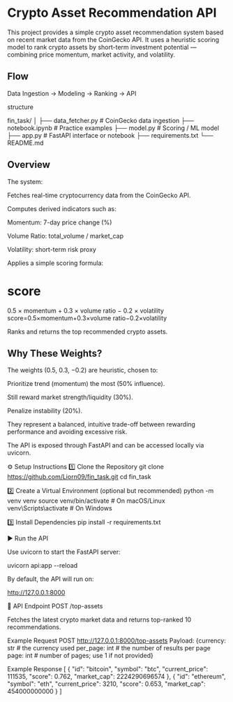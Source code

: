 # Crypto Asset Recommendation API

This project provides a simple crypto asset recommendation system based on recent market data from the CoinGecko API.
It uses a heuristic scoring model to rank crypto assets by short-term investment potential — combining price momentum, market activity, and volatility.


## Flow
Data Ingestion → Modeling → Ranking → API

structure

fin_task/
│
├── data_fetcher.py          # CoinGecko data ingestion
├── notebook.ipynb           # Practice examples
├── model.py                 # Scoring / ML model
├── app.py                   # FastAPI interface or notebook
├── requirements.txt
└── README.md


## Overview

The system:

Fetches real-time cryptocurrency data from the CoinGecko API.

Computes derived indicators such as:

Momentum: 7-day price change (%)

Volume Ratio: total_volume / market_cap

Volatility: short-term risk proxy

Applies a simple scoring formula:

score
=
0.5
×
momentum
+
0.3
×
volume ratio
−
0.2
×
volatility
score=0.5×momentum+0.3×volume ratio−0.2×volatility

Ranks and returns the top recommended crypto assets.

## Why These Weights?

The weights (0.5, 0.3, −0.2) are heuristic, chosen to:

Prioritize trend (momentum) the most (50% influence).

Still reward market strength/liquidity (30%).

Penalize instability (20%).

They represent a balanced, intuitive trade-off between rewarding performance and avoiding excessive risk.



The API is exposed through FastAPI and can be accessed locally via uvicorn.

⚙️ Setup Instructions
1️⃣ Clone the Repository
git clone https://github.com/Liorn09/fin_task.git
cd fin_task

2️⃣ Create a Virtual Environment (optional but recommended)
python -m venv venv
source venv/bin/activate   # On macOS/Linux
venv\Scripts\activate      # On Windows

3️⃣ Install Dependencies
pip install -r requirements.txt

▶️ Run the API

Use uvicorn to start the FastAPI server:

uvicorn api:app --reload


By default, the API will run on:

http://127.0.0.1:8000

🔄 API Endpoint
POST /top-assets

Fetches the latest crypto market data and returns top-ranked 10 recommendations.

Example Request
POST http://127.0.0.1:8000/top-assets
Payload: {currency: str # the currency used
    per_page: int # the number of results per page
    page: int # number of pages; use 1 if not provided}

Example Response
[
  {
    "id": "bitcoin",
    "symbol": "btc",
    "current_price": 111535,
    "score": 0.762,
    "market_cap": 2224290696574
  },
  {
    "id": "ethereum",
    "symbol": "eth",
    "current_price": 3210,
    "score": 0.653,
    "market_cap": 454000000000
  }
]